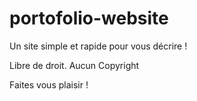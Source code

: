 # portofolio-website
Un site simple et rapide pour vous décrire !

Libre de droit.
Aucun Copyright

Faites vous plaisir !
